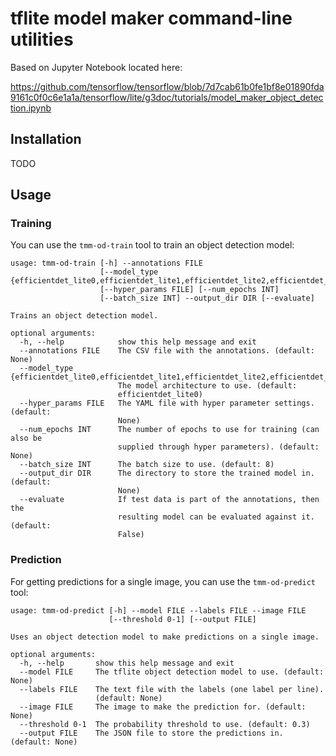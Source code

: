 # tflite model maker command-line utilities

Based on Jupyter Notebook located here:

https://github.com/tensorflow/tensorflow/blob/7d7cab61b0fe1bf8e01890fda9161c0f0c6e1a1a/tensorflow/lite/g3doc/tutorials/model_maker_object_detection.ipynb


## Installation

TODO

## Usage

### Training

You can use the `tmm-od-train` tool to train an object detection model:

```
usage: tmm-od-train [-h] --annotations FILE
                    [--model_type {efficientdet_lite0,efficientdet_lite1,efficientdet_lite2,efficientdet_lite3,efficientdet_lite4}]
                    [--hyper_params FILE] [--num_epochs INT]
                    [--batch_size INT] --output_dir DIR [--evaluate]

Trains an object detection model.

optional arguments:
  -h, --help            show this help message and exit
  --annotations FILE    The CSV file with the annotations. (default: None)
  --model_type {efficientdet_lite0,efficientdet_lite1,efficientdet_lite2,efficientdet_lite3,efficientdet_lite4}
                        The model architecture to use. (default:
                        efficientdet_lite0)
  --hyper_params FILE   The YAML file with hyper parameter settings. (default:
                        None)
  --num_epochs INT      The number of epochs to use for training (can also be
                        supplied through hyper parameters). (default: None)
  --batch_size INT      The batch size to use. (default: 8)
  --output_dir DIR      The directory to store the trained model in. (default:
                        None)
  --evaluate            If test data is part of the annotations, then the
                        resulting model can be evaluated against it. (default:
                        False)
```

### Prediction

For getting predictions for a single image, you can use the `tmm-od-predict` tool:

```
usage: tmm-od-predict [-h] --model FILE --labels FILE --image FILE
                      [--threshold 0-1] [--output FILE]

Uses an object detection model to make predictions on a single image.

optional arguments:
  -h, --help       show this help message and exit
  --model FILE     The tflite object detection model to use. (default: None)
  --labels FILE    The text file with the labels (one label per line).
                   (default: None)
  --image FILE     The image to make the prediction for. (default: None)
  --threshold 0-1  The probability threshold to use. (default: 0.3)
  --output FILE    The JSON file to store the predictions in. (default: None)
```
